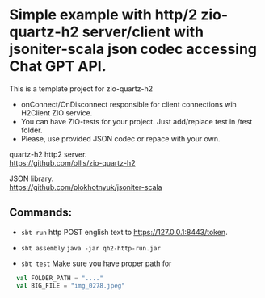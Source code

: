 # Simple example with http/2 zio-quartz-h2 server/client with jsoniter-scala json codec accessing Chat GPT API.

This is a template project for zio-quartz-h2
- onConnect/OnDisconnect responsible for client connections wih H2Client ZIO service.
- You can have ZIO-tests for your project. Just add/replace test in /test folder.
- Please, use provided JSON codec or repace with your own.

quartz-h2 http2 server.<br>
https://github.com/ollls/zio-quartz-h2

JSON library.<br>
https://github.com/plokhotnyuk/jsoniter-scala

## Commands:

- ```sbt run```
http POST english text to https://127.0.0.1:8443/token.

 - ```sbt assembly```
 ```java -jar qh2-http-run.jar```

 - ```sbt test```
Make sure you have proper path for
```scala
  val FOLDER_PATH = "...."
  val BIG_FILE = "img_0278.jpeg"
```  



